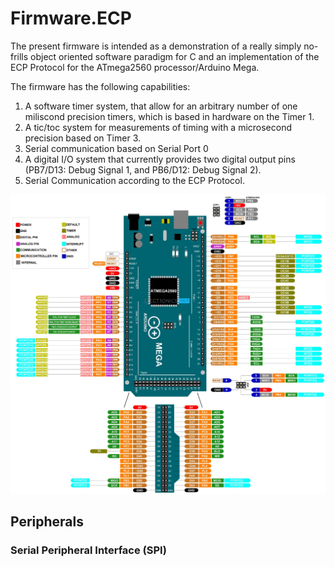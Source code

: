 # Firmware.ECP

The present firmware is intended as a demonstration of a really simply no-frills object oriented software paradigm for C and an implementation of the ECP Protocol for the ATmega2560 processor/Arduino Mega.

The firmware has the following capabilities:

1. A software timer system, that allow for an arbitrary number of one miliscond precision timers, which is based in hardware on the Timer 1.
2. A tic/toc system for measurements of timing with a microsecond precision based on Timer 3. 
3. Serial communication based on Serial Port 0
4. A digital I/O system that currently provides two digital output pins (PB7/D13: Debug Signal 1, and PB6/D12: Debug Signal 2).
5. Serial Communication according to the ECP Protocol.

![](docs/Arduino-Mega-Pinout-High-Res.jpg)


## Peripherals

### Serial Peripheral Interface (SPI)

